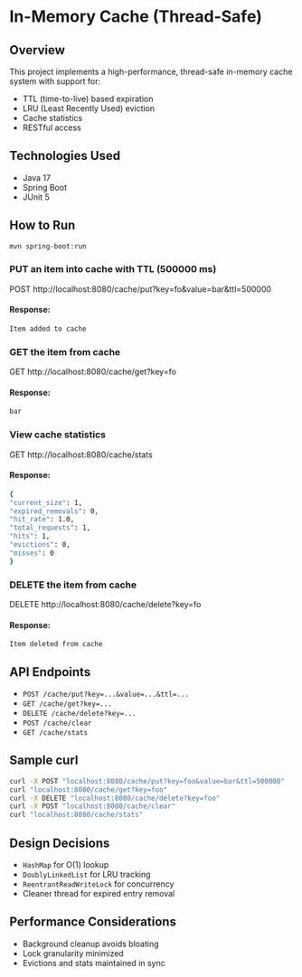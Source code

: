 # In-Memory Cache (Thread-Safe)

## Overview
This project implements a high-performance, thread-safe in-memory cache system with support for:
- TTL (time-to-live) based expiration
- LRU (Least Recently Used) eviction
- Cache statistics
- RESTful access

## Technologies Used
- Java 17
- Spring Boot
- JUnit 5

## How to Run
```bash
mvn spring-boot:run
```
### PUT an item into cache with TTL (500000 ms)
POST http://localhost:8080/cache/put?key=fo&value=bar&ttl=500000
####  Response: 
```bash
Item added to cache
```

### GET the item from cache
GET http://localhost:8080/cache/get?key=fo
#### Response:
```bash
bar
```

### View cache statistics
GET http://localhost:8080/cache/stats
#### Response:
```bash
{
"current_size": 1,
"expired_removals": 0,
"hit_rate": 1.0,
"total_requests": 1,
"hits": 1,
"evictions": 0,
"misses": 0
}
```

### DELETE the item from cache
DELETE http://localhost:8080/cache/delete?key=fo
#### Response: 
```Item deleted from cache```
## API Endpoints
- `POST /cache/put?key=...&value=...&ttl=...`
- `GET /cache/get?key=...`
- `DELETE /cache/delete?key=...`
- `POST /cache/clear`
- `GET /cache/stats`

## Sample curl
```bash
curl -X POST "localhost:8080/cache/put?key=foo&value=bar&ttl=500000"
curl "localhost:8080/cache/get?key=foo"
curl -X DELETE "localhost:8080/cache/delete?key=foo"
curl -X POST "localhost:8080/cache/clear"
curl "localhost:8080/cache/stats"
```

## Design Decisions
- `HashMap` for O(1) lookup
- `DoublyLinkedList` for LRU tracking
- `ReentrantReadWriteLock` for concurrency
- Cleaner thread for expired entry removal

## Performance Considerations
- Background cleanup avoids bloating
- Lock granularity minimized
- Evictions and stats maintained in sync
